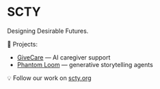 # SCTY
Designing Desirable Futures.

🚀 Projects:  
- [GiveCare](https://github.com/SCTY-inc/givecare) — AI caregiver support  
- [Phantom Loom](https://github.com/SCTY-inc/phantom-loom) — generative storytelling agents

💡 Follow our work on [scty.org](https://scty.org)
